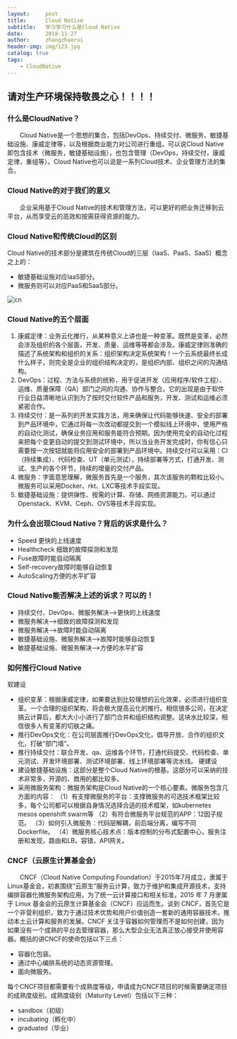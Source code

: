 ```yaml
---
layout:     post
title:      Cloud Native
subtitle:   学习学习什么是Cloud Native
date:       2018-11-27
author:     zhangzhaorui
header-img: img/123.jpg
catalog: true
tags:
    - CloudNative
---
```


## 请对生产环境保持敬畏之心！！！！
### 什么是CloudNative？
&emsp;&emsp;Cloud Native是一个思想的集合，包括DevOps、持续交付、微服务、敏捷基础设施、康威定律等，以及根据商业能力对公司进行重组。可以说Cloud Native即包含技术（微服务，敏捷基础设施），也包含管理（DevOps，持续交付，康威定律，重组等）。Cloud Native也可以说是一系列Cloud技术、企业管理方法的集合。

### Cloud Native的对于我们的意义
&emsp;&emsp;企业采用基于Cloud Native的技术和管理方法，可以更好的把业务迁移到云平台，从而享受云的高效和按需获得资源的能力。

### Cloud Native和传统Cloud的区别
Cloud Native的技术部分是建筑在传统Cloud的三层（IaaS、PaaS、SaaS）概念之上的： 
- 敏捷基础设施对应IaaS部分。
- 微服务则可以对应PaaS和SaaS部分。

![cn](https://github.com/zhangzhaorui/zhangzhaorui.github.io/blob/master/img/cn.png)

### Cloud Native的五个层面

1. 康威定律：业务云化推行，从某种意义上讲也是一种变革。既然是变革，必然会涉及组织的各个层面，开发、质量、运维等等都会涉及。康威定律则准确的描述了系统架构和组织的关系：组织架构决定系统架构！一个云系统最终长成什么样子，则完全是企业的组织结构决定的，是组织内部、组织之间的沟通结构。
2. DevOps：过程、方法与系统的统称，用于促进开发（应用程序/软件工程）、运维、质量保障（QA）部门之间的沟通、协作与整合。它的出现是由于软件行业日益清晰地认识到为了按时交付软件产品和服务，开发、测试和运维必须紧密合作。
3. 持续交付：是一系列的开发实践方法，用来确保让代码能够快速、安全的部署到产品环境中，它通过将每一次改动都提交到一个模拟线上环境中，使用严格的自动化测试，确保业务应用和服务能符合预期。因为使用完全的自动化过程来把每个变更自动的提交到测试环境中，所以当业务开发完成时，你有信心只需要按一次按钮就能将应用安全的部署到产品环境中。持续交付可以采用：CI（持续集成）、代码检查、UT（单元测试），持续部署等方式，打通开发、测试、生产的各个环节，持续的增量的交付产品。 
4. 微服务：字面意思理解，微服务首先是一个服务，其次该服务的颗粒比较小。微服务可以采用Docker、rkt、LXC等技术手段实现。
5. 敏捷基础设施：提供弹性、按需的计算、存储、网络资源能力。可以通过Openstack、KVM、Ceph、OVS等技术手段实现。

### 为什么会出现Cloud Native？背后的诉求是什么？
- Speed 更快的上线速度
- Healthcheck 细致的故障探测和发现
- Fuse故障时能自动隔离
- Self-recovery故障时能够自动恢复
- AutoScaling方便的水平扩容

### Cloud Native能否解决上述的诉求？可以的！
- 持续交付、DevOps、微服务解决-->更快的上线速度
- 微服务解决-->细致的故障探测和发现
- 微服务解决-->故障时能自动隔离
- 敏捷基础设施、微服务解决-->故障时能够自动恢复
- 敏捷基础设施、微服务解决-->方便的水平扩容

### 如何推行Cloud Native
软建设
- 组织变革：根据康威定律，如果要达到比较理想的云化效果，必须进行组织变革。一个合理的组织架构，将会极大提高云化的推行。相信很多公司，在决定搞云计算后，都大大小小进行了部门合并和组织结构调整。这块水比较深，相信很多人有变革的切肤之痛。
- 推行DevOps文化：在公司层面推行DevOps文化，倡导开放、合作的组织文化，打破“部门墙”。
- 推行持续交付：联合开发、qa、运维各个环节，打通代码提交、代码检查、单元测试、开发环境部署、测试环境部署、线上环境部署等流水线。
硬建设
- 建设敏捷基础设施：这部分是整个Cloud Native的根基。这部分可以采纳的技术非常多，开源的、商用的都比较多。
- 采用微服务架构：微服务架构是Cloud Native的一个核心要素。微服务包含几方面的内容： 
（1）有支撑微服务的平台：支撑微服务的可选技术框架比较多，每个公司都可以根据自身情况选择合适的技术框架，如kubernetes mesos openshift swarm等
（2）有符合微服务平台规范的APP：12因子规范。
（3）如何引入微服务：代码层解耦，前后端分离，编写不同Dockerfile。
（4）微服务核心技术点：版本控制的分布式配置中心，服务注册和发现，路由和LB，容错，API网关。


### CNCF（云原生计算基金会）
&emsp;&emsp;CNCF（Cloud Native Computing Foundation）于2015年7月成立，隶属于Linux基金会，初衷围绕“云原生”服务云计算，致力于维护和集成开源技术，支持编排容器化微服务架构应用，为了统一云计算接口和相关标准，2015 年 7 月隶属于 Linux 基金会的云原生计算基金会（CNCF）应运而生。谈到 CNCF，首先它是一个非营利组织，致力于通过技术优势和用户价值创造一套新的通用容器技术，推动本土云计算和服务的发展。CNCF 关注于容器如何管理而不是如何创建，因为如果没有一个成熟的平台去管理容器，那么大型企业无法真正放心接受并使用容器。概括的讲CNCF的使命包括以下三点：
- 容器化包装。
- 通过中心编排系统的动态资源管理。
- 面向微服务。

每个CNCF项目都需要有个成熟度等级，申请成为CNCF项目的时候需要确定项目的成熟度级别。成熟度级别（Maturity Level）包括以下三种：
- sandbox（初级）
- incubating（孵化中）
- graduated（毕业）


